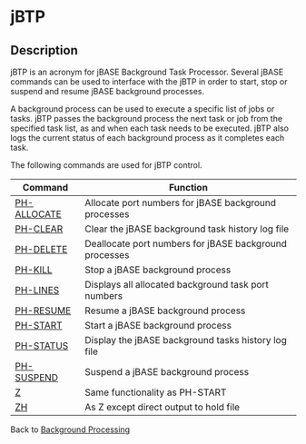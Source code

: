 # jBTP

<PageHeader />

## Description

jBTP is an acronym for jBASE Background Task Processor. Several jBASE commands can be used to interface with the jBTP in order to start, stop or suspend and resume jBASE background processes.

A background process can be used to execute a specific list of jobs or tasks. jBTP passes the background process the next task or job from the specified task list, as and when each task needs to be executed. jBTP also logs the current status of each background process as it completes each task.

The following commands are used for jBTP control.

| Command | Function |
| --- | --- |
| [PH-ALLOCATE](./../ph-allocate) | Allocate port numbers for jBASE background processes |
| [PH-CLEAR](./../ph-clear) | Clear the jBASE background task history log file |
| [PH-DELETE](./../ph-delete) | Deallocate port numbers for jBASE background processes |
| [PH-KILL](./../ph-kill) | Stop a jBASE background process |
| [PH-LINES](./../ph-lines) | Displays all allocated background task port numbers |
| [PH-RESUME](./../ph-resume) | Resume a jBASE background process |
| [PH-START](./../ph-start) | Start a jBASE background process |
| [PH-STATUS](./../ph-status) | Display the jBASE background tasks history log file |
| [PH-SUSPEND](./../ph-suspend) | Suspend a jBASE background process |
| [Z](./../z) | Same functionality as PH-START |
| [ZH](./../zh) | As Z except direct output to hold file |

Back to [Background Processing](./../README.md)
